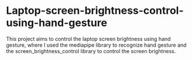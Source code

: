 # Laptop-screen-brightness-control-using-hand-gesture
This project aims to control the laptop screen brightness using hand gesture, where I used the mediapipe library to recognize hand gesture and the screen_brightness_control library to control the screen brightness.
